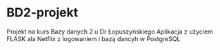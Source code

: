 # BD2-projekt
Projekt na kurs Bazy danych 2 u Dr Łopuszyńskiego
Aplikacja z użyciem FLASK ala Netflix z logowaniem i bazą dancyh w PostgreSQL
